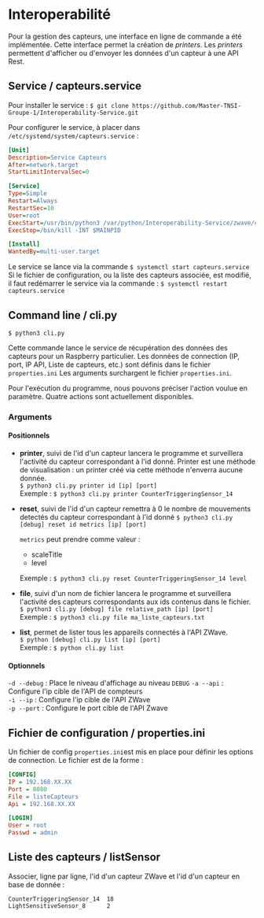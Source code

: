 
# Interoperabilité

Pour la gestion des capteurs, une interface en ligne de commande a été implémentée. Cette interface permet la création de *printers*. Les *printers* permettent d'afficher ou d'envoyer les données d'un capteur à une API Rest. 

## Service / capteurs.service

Pour installer le service : 
`$ git clone https://github.com/Master-TNSI-Groupe-1/Interoperability-Service.git`

Pour configurer le service, à placer dans `/etc/systemd/system/capteurs.service` :  
```ini
[Unit]
Description=Service Capteurs
After=network.target
StartLimitIntervalSec=0

[Service]
Type=Simple
Restart=Always
RestartSec=10
User=root
ExecStart=/usr/bin/python3 /var/python/Interoperability-Service/zwave/cli.py
ExecStop=/bin/kill -INT $MAINPID

[Install]
WantedBy=multi-user.target
```

Le service se lance via la commande `$ systemctl start capteurs.service`
Si le fichier de configuration, ou la liste des capteurs associée, est modifié, il faut redémarrer le service via la commande : 
`$ systemctl restart capteurs.service`

## Command line / cli.py

`$ python3 cli.py`

Cette commande lance le service de récupération des données des capteurs pour un Raspberry particulier. 
Les données de connection (IP, port, IP API, Liste de capteurs, etc.) sont définis dans le fichier `properties.ini`
Les arguments surchargent le fichier `properties.ini`.

Pour l'exécution du programme, nous pouvons préciser l'action voulue en paramètre. Quatre actions sont actuellement disponibles. 

### Arguments

#### Positionnels  

 - **printer**, suivi de l'id d'un capteur lancera le programme et surveillera l'activité du capteur correspondant à l'id donné. Printer est une méthode de visualisation : un printer créé via cette méthode n'enverra aucune donnée.  
`$ python3 cli.py printer id [ip] [port]`  
Exemple : `$ python3 cli.py printer CounterTriggeringSensor_14`

 - **reset**, suivi de l'id d'un capteur remettra à 0 le nombre de mouvements detectés du capteur correspondant à l'id donné
 `$ python3 cli.py [debug] reset id metrics [ip] [port]`

	`metrics` peut prendre comme valeur : 
	 - scaleTitle
	 - level

	Exemple : `$ python3 cli.py reset CounterTriggeringSensor_14 level`

- **file**, suivi d'un nom de fichier lancera le programme et surveillera l'activité des capteurs correspondants aux ids contenus dans le fichier.  
`$ python3 cli.py [debug] file relative_path [ip] [port]`  
Exemple : `$ python3 cli.py file ma_liste_capteurs.txt`

- **list**, permet de lister tous les appareils connectés à l'API ZWave.  
`$ python [debug] cli.py list [ip] [port]`  
Exemple : `$ python cli.py list` 

#### Optionnels

`-d --debug` 		: Place le niveau d'affichage au niveau `DEBUG`
`-a --api`		: Configure l'ip cible de l'API de compteurs   
`-i --ip`		: Configure l'ip cible de l'API ZWave  
`-p --port`		: Configure le port cible de l'API Zwave  

## Fichier de configuration / properties.ini

Un fichier de config `properties.ini`est mis en place pour définir les options de connection. Le fichier est de la forme : 

```ini
[CONFIG]
IP = 192.168.XX.XX
Port = 8080
File = listeCapteurs
Api = 192.168.XX.XX

[LOGIN]
User = root
Passwd = admin
```  

## Liste des capteurs / listSensor

Associer, ligne par ligne, l'id d'un capteur ZWave et l'id d'un capteur en base de donnée :  

```vim
CounterTriggeringSensor_14	18
LightSensitiveSensor_8 		2
```
